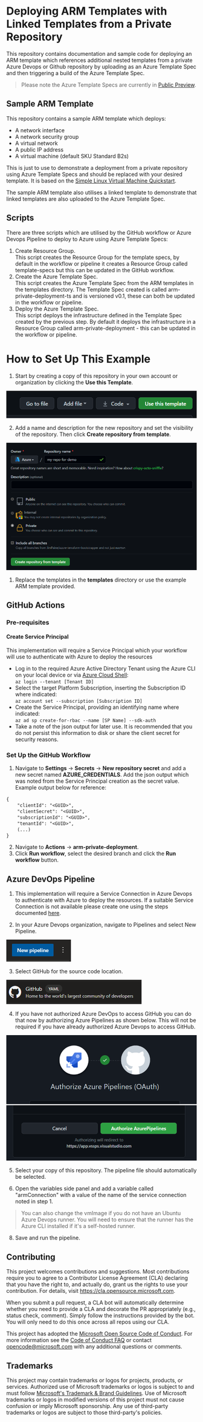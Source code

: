 # Deploying ARM Templates with Linked Templates from a Private Repository

This repository contains documentation and sample code for deploying an ARM template which references additional nested templates from a private Azure Devops or Github repository by uploading as an Azure Template Spec and then triggering a build of the Azure Template Spec.

> Please note the Azure Template Specs are currently in [Public Preview](https://techcommunity.microsoft.com/t5/azure-governance-and-management/arm-template-specs-is-now-public-preview/ba-p/2103322).

## Sample ARM Template

This repository contains a sample ARM template which deploys:
- A network interface
- A network security group
- A virtual network
- A public IP address
- A virtual machine (default SKU Standard B2s)

This is just to use to demonstrate a deployment from a private repository using Azure Template Specs and should be replaced with your desired template. It is based on the [Simple Linux Virtual Machine Quickstart](https://github.com/Azure/azure-quickstart-templates/tree/master/quickstarts/microsoft.compute/vm-simple-linux).

The sample ARM template also utilises a linked template to demonstrate that linked templates are also uploaded to the Azure Template Spec.

## Scripts

There are three scripts which are utilised by the GitHub workflow or Azure Devops Pipeline to deploy to Azure using Azure Template Specs:
1. Create Resource Group. <br>
   This script creates the Resource Group for the template specs, by default in the workflow or pipeline it creates a Resource Group called template-specs but this can be updated in the GitHub workflow.
2. Create the Azure Template Spec. <br>
   This script creates the Azure Template Spec from the ARM templates in the templates directory. The Template Spec created is called arm-private-deployment-ts and is versioned v0.1, these can both be updated in the workflow or pipeline.
3. Deploy the Azure Template Spec. <br>
   This script deploys the infrastructure defined in the Template Spec created by the previous step. By default it deploys the infrastructure in a Resource Group called arm-private-deployment - this can be updated in the workflow or pipeline.

# How to Set Up This Example

1. Start by creating a copy of this repository in your own account or organization by clicking the **Use this Template**.

![Use this Template button](/images/useTemplate.png)

2. Add a name and description for the new repository and set the visibility of the repository. Then click **Create repository from template**.

![Create repository from template](/images/create.png)

1. Replace the templates in the **templates** directory or use the example ARM template provided.

## GitHub Actions
### Pre-requisites
#### Create Service Principal
This implementation will require a Service Principal which your workflow will use to authenticate with Azure to deploy the resources
- Log in to the required Azure Active Directory Tenant using the Azure CLI on your local device or via [Azure Cloud Shell](https://shell.azure.com): <br>
`az login --tenant [Tenant ID]`
- Select the target Platform Subscription, inserting the Subscription ID where indicated: <br> `az account set --subscription [Subscription ID]`
- Create the Service Principal, providing an identifying name where indicated: <br> `az ad sp create-for-rbac --name [SP Name] --sdk-auth`
- Take a note of the json output for later use. It is recommended that you do not persist this information to disk or share the client secret for security reasons.

### Set Up the GitHub Workflow

1. Navigate to **Settings** -> **Secrets** -> **New repository secret** and add a new secret named **AZURE_CREDENTIALS**. Add the json output which was noted from the Service Principal creation as the secret value. Example output below for reference:

```
{
    "clientId": "<GUID>",
    "clientSecret": "<GUID>",
    "subscriptionId": "<GUID>",
    "tenantId": "<GUID>",
    (...)
}
```

2. Navigate to **Actions** -> **arm-private-deployment**.
3. Click **Run workflow**, select the desired branch and click the **Run workflow** button.

## Azure DevOps Pipeline

1. This implementation will require a Service Connection in Azure Devops to authenticate with Azure to deploy the resources. If a suitable Service Connection is not available please create one using the steps documented [here](https://docs.microsoft.com/en-us/azure/devops/pipelines/library/service-endpoints?view=azure-devops&tabs=yaml#create-a-service-connection).

2. In your Azure Devops organization, navigate to Pipelines and select New Pipeline.

![New Pipeline](/images/new_pipeline.png)

3. Select GitHub for the source code location.

![New Pipeline](/images/github_pipeline_source.png)

4. If you have not authorized Azure DevOps to access GitHub you can do that now by authorizing Azure Pipelines as shown below. This will not be required if you have already authorized Azure Devops to access GitHub.

![Azure Pipeline Auth banner](/images/OAuth.png)
![Auth button](/images/Auth.png)

5. Select your copy of this repository. The pipeline file should automatically be selected.

6. Open the variables side panel and add a variable called "armConnection" with a value of the name of the service connection noted in step 1.

> You can also change the vmImage if you do not have an Ubuntu Azure Devops runner. You will need to ensure that the runner has the Azure CLI installed if it's a self-hosted runner.

8. Save and run the pipeline.

## Contributing

This project welcomes contributions and suggestions.  Most contributions require you to agree to a Contributor License Agreement (CLA) declaring that you have the right to, and actually do, grant us
the rights to use your contribution. For details, visit https://cla.opensource.microsoft.com.

When you submit a pull request, a CLA bot will automatically determine whether you need to provide
a CLA and decorate the PR appropriately (e.g., status check, comment). Simply follow the instructions
provided by the bot. You will only need to do this once across all repos using our CLA.

This project has adopted the [Microsoft Open Source Code of Conduct](https://opensource.microsoft.com/codeofconduct/).
For more information see the [Code of Conduct FAQ](https://opensource.microsoft.com/codeofconduct/faq/) or
contact [opencode@microsoft.com](mailto:opencode@microsoft.com) with any additional questions or comments.

## Trademarks

This project may contain trademarks or logos for projects, products, or services. Authorized use of Microsoft
trademarks or logos is subject to and must follow
[Microsoft's Trademark & Brand Guidelines](https://www.microsoft.com/en-us/legal/intellectualproperty/trademarks/usage/general).
Use of Microsoft trademarks or logos in modified versions of this project must not cause confusion or imply Microsoft sponsorship.
Any use of third-party trademarks or logos are subject to those third-party's policies.
